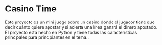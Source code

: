 # Casino Time
Este proyecto es un mini juego sobre un casino donde el jugador tiene que decir cuánto quiere apostar y si acierta una línea ganará el dinero apostado. El proyecto está hecho en Python y tiene todas las características principales para principiantes en el tema.. 